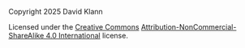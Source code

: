 Copyright 2025 David Klann

Licensed under the [Creative Commons](https://creativecommons.org/)
[Attribution-NonCommercial-ShareAlike 4.0 International](https://creativecommons.org/licenses/by-nc-sa/4.0/legalcode.en)
license.

